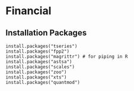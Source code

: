# Financial

## Installation Packages
````
install.packages("tseries")
install.packages("fpp2")
install.packages("magrittr") # for piping in R
install.packages("astsa")
install.packages("scales")
install.packages("zoo")
install.packages("xts")
install.packages("quantmod")
````
